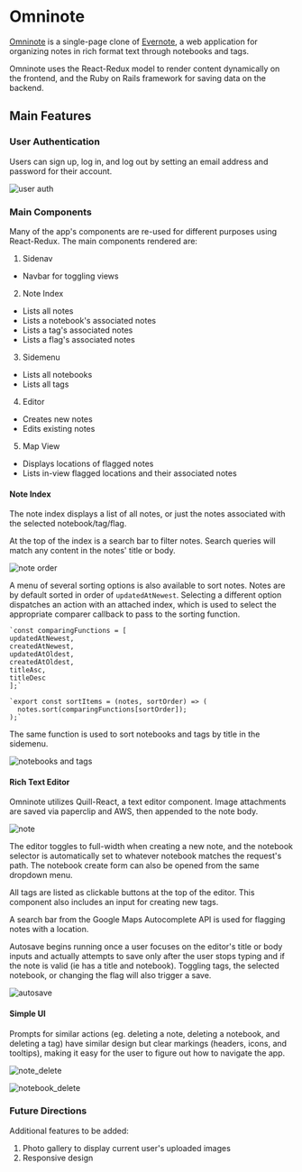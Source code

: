 # Omninote

[Omninote](https://omninote.herokuapp.com/) is a single-page clone of [Evernote](https://evernote.com/), a web application for organizing notes in rich format text through notebooks and tags.

Omninote uses the React-Redux model to render content dynamically on the frontend, and the Ruby on Rails framework for saving data on the backend.

## Main Features

### User Authentication
Users can sign up, log in, and log out by setting an email address and password for their account.

![user auth](https://raw.githubusercontent.com/ommish/Omninote/master/README_images/auth.gif)

### Main Components
Many of the app's components are re-used for different purposes using React-Redux. The main components rendered are:

1. Sidenav
  - Navbar for toggling views
2. Note Index
  - Lists all notes
  - Lists a notebook's associated notes
  - Lists a tag's associated notes
  - Lists a flag's associated notes
3. Sidemenu
  - Lists all notebooks
  - Lists all tags
4. Editor
  - Creates new notes
  - Edits existing notes
5. Map View
  - Displays locations of flagged notes
  - Lists in-view flagged locations and their associated notes

#### Note Index
The note index displays a list of all notes, or just the notes associated with the selected notebook/tag/flag.

At the top of the index is a search bar to filter notes. Search queries will match any content in the notes' title or body.

![note order](https://raw.githubusercontent.com/ommish/Omninote/master/README_images/order.gif)

A menu of several sorting options is also available to sort notes.
Notes are by default sorted in order of `updatedAtNewest`. Selecting a different option dispatches an action with an attached index, which is used to select the appropriate comparer callback to pass to the sorting function.

    `const comparingFunctions = [
    updatedAtNewest,
    createdAtNewest,
    updatedAtOldest,
    createdAtOldest,
    titleAsc,
    titleDesc
    ];`

    `export const sortItems = (notes, sortOrder) => (
      notes.sort(comparingFunctions[sortOrder]);
    );`

The same function is used to sort notebooks and tags by title in the sidemenu.

![notebooks and tags](https://raw.githubusercontent.com/ommish/Omninote/master/README_images/notebooks_tags.gif)


#### Rich Text Editor
Omninote utilizes Quill-React, a text editor component. Image attachments are saved via paperclip and AWS, then appended to the note body.

![note](https://raw.githubusercontent.com/ommish/Omninote/master/README_images/note.gif)


The editor toggles to full-width when creating a new note, and the notebook selector is automatically set to whatever notebook matches the request's path. The notebook create form can also be opened from the same dropdown menu.

All tags are listed as clickable buttons at the top of the editor. This component also includes an input for creating new tags.

A search bar from the Google Maps Autocomplete API is used for flagging notes with a location.

Autosave begins running once a user focuses on the editor's title or body inputs and actually attempts to save only after the user stops typing and if the note is valid (ie has a title and notebook). Toggling tags, the selected notebook, or changing the flag will also trigger a save.

![autosave](https://raw.githubusercontent.com/ommish/Omninote/master/README_images/autosave.gif)

#### Simple UI
Prompts for similar actions (eg. deleting a note, deleting a notebook, and deleting a tag) have similar design but clear markings (headers, icons, and tooltips), making it easy for the user to figure out how to navigate the app.


![note_delete](https://github.com/ommish/Omninote/blob/master/README_images/note_delete.png "Delete Notes")


![notebook_delete](https://github.com/ommish/Omninote/blob/master/README_images/notebook_delete.png "Delete Notebooks")


### Future Directions

Additional features to be added:
1. Photo gallery to display current user's uploaded images
2. Responsive design
